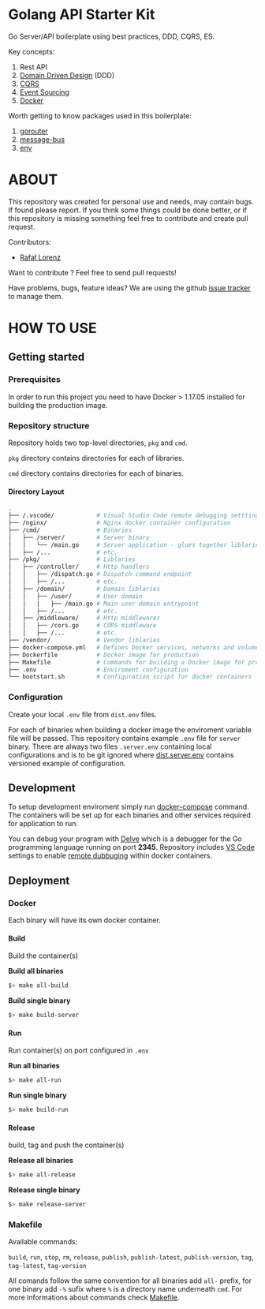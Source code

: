 Golang API Starter Kit
================

Go Server/API boilerplate using best practices, DDD, CQRS, ES.

Key concepts:
1. Rest API
2. [Domain Driven Design](https://en.wikipedia.org/wiki/Domain-driven_design)  (DDD)
3. [CQRS](https://martinfowler.com/bliki/CQRS.html)
4. [Event Sourcing](https://martinfowler.com/eaaDev/EventSourcing.html)
5. [Docker](https://www.docker.com/what-docker)

Worth getting to know packages used in this boilerplate:
1. [gorouter](https://github.com/vardius/gorouter)
2. [message-bus](https://github.com/vardius/message-bus)
3. [env](https://github.com/caarlos0/env)

ABOUT
==================================================
This repository was created for personal use and needs, may contain bugs. If found please report. If you think some things could be done better, or if this repository is missing something feel free to contribute and create pull request.

Contributors:

* [Rafał Lorenz](http://rafallorenz.com)

Want to contribute ? Feel free to send pull requests!

Have problems, bugs, feature ideas?
We are using the github [issue tracker](https://github.com/vardius/go-api-boilerplate/issues) to manage them.

HOW TO USE
==================================================

## Getting started
### Prerequisites
In order to run this project you need to have Docker > 1.17.05 installed for building the production image.

### Repository structure
Repository holds two top-level directories, `pkg` and `cmd`.

`pkg` directory contains directories for each of libraries.

`cmd` directory contains directories for each of binaries.

#### Directory Layout
```bash
.
├── /.vscode/            # Visual Studio Code remote debugging setttings
├── /nginx/              # Nginx docker container configuration
├── /cmd/                # Binaries
│   ├── /server/         # Server binary
│   │   └── /main.go     # Server application - glues together liblaries
│   ├── /...             # etc.
├── /pkg/                # Liblaries
│   ├── /controller/     # Http handlers
│   │   ├── /dispatch.go # Dispatch command endpoint
│   │   ├── /...         # etc.
│   ├── /domain/         # Domain liblaries
│   │   ├── /user/       # User domain
│   │   |   ├── /main.go # Main user domain entrypoint
│   │   ├── /...         # etc.
│   ├── /middleware/     # Http middlewares
│   │   ├── /cors.go     # CORS middleware
│   │   ├── /...         # etc.
├── /vendor/             # Vendor liblaries
├── docker-compose.yml   # Defines Docker services, networks and volumes per developer environment
├── Dockerfile           # Docker image for production
├── Makefile             # Commands for building a Docker image for production and deployment
├── .env                 # Enviroment configuration
└── bootstart.sh         # Configuration script for docker containers
```

### Configuration
Create your local `.env` file from `dist.env` files.

For each of binaries when building a docker image the enviroment variable file will be passed. This repository contains example `.env` file for `server` binary. There are always two files `.server.env` containing local configurations and is to be git ignored where [dist.server.env](dist.server.env) contains versioned example of configuration.

## Development
To setup development enviroment simply run [docker-compose](https://docs.docker.com/compose/gettingstarted/) command. The containers will be set up for each binaries and other services required for application to run.

You can debug your program with [Delve](https://github.com/derekparker/delve) which is a debugger for the Go programming language running on port **2345**. Repository includes [VS Code](https://code.visualstudio.com/) settings to enable [remote dubbuging](https://github.com/Microsoft/vscode-go/wiki/Debugging-Go-code-using-VS-Code) within docker containers.

## Deployment
### Docker
Each binary will have its own docker container.
#### Build
Build the container(s)

**Build all binaries**
```sh
$> make all-build
```
**Build single binary**
```sh
$> make build-server
```
#### Run
Run container(s) on port configured in `.env`

**Run all binaries**
```sh
$> make all-run
```
**Run single binary**
```sh
$> make build-run
```
#### Release
build, tag and push the container(s)

**Release all binaries**
```sh
$> make all-release
```
**Release single binary**
```sh
$> make release-server
```
### Makefile
Available commands:

`build`, `run`, `stop`, `rm`, `release`, `publish`, `publish-latest`, `publish-version`, `tag`, `tag-latest`, `tag-version`

All comands follow the same convention for all binaries add `all-` prefix, for one binary add `-%` sufix where `%` is a directory name underneath `cmd`. For more informations about commands check [Makefile](Makefile).
